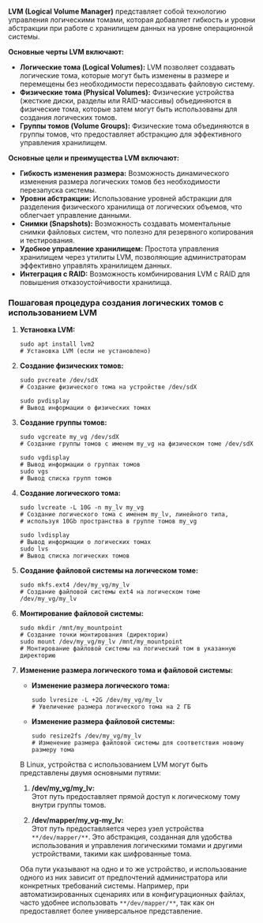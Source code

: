 **LVM (Logical Volume Manager)** представляет собой технологию управления логическими томами, которая добавляет гибкость и уровни абстракции при работе с хранилищем данных на уровне операционной системы.

**Основные черты LVM включают:**

- **Логические тома (Logical Volumes):** LVM позволяет создавать логические тома, которые могут быть изменены в размере и перемещены без необходимости пересоздавать файловую систему.
- **Физические тома (Physical Volumes):** Физические устройства (жесткие диски, разделы или RAID-массивы) объединяются в физические тома, которые затем могут быть использованы для создания логических томов.
- **Группы томов (Volume Groups):** Физические тома объединяются в группы томов, что предоставляет абстракцию для эффективного управления хранилищем.

**Основные цели и преимущества LVM включают:**

- **Гибкость изменения размера:** Возможность динамического изменения размера логических томов без необходимости перезапуска системы.
- **Уровни абстракции:** Использование уровней абстракции для разделения физического хранилища от логических объемов, что облегчает управление данными.
- **Снимки (Snapshots):** Возможность создавать моментальные снимки файловых систем, что полезно для резервного копирования и тестирования.
- **Удобное управление хранилищем:** Простота управления хранилищем через утилиты LVM, позволяющие администраторам эффективно управлять хранилищем данных.
- **Интеграция с RAID:** Возможность комбинирования LVM с RAID для повышения отказоустойчивости хранилища.

### Пошаговая процедура создания логических томов с использованием LVM

1. **Установка LVM:**
    
    ```Shell
    sudo apt install lvm2    
    # Установка LVM (если не установлено)
    ```
    
2. **Создание физических томов:**
    
    ```Shell
    sudo pvcreate /dev/sdX    
    # Создание физического тома на устройстве /dev/sdX
    
    sudo pvdisplay                  
    # Вывод информации о физических томах
    ```
    
3. **Создание группы томов:**
    
    ```Shell
    sudo vgcreate my_vg /dev/sdX    
    # Создание группы томов с именем my_vg на физическом томе /dev/sdX
    
    sudo vgdisplay                   
    # Вывод информации о группах томов
    sudo vgs                         
    # Вывод списка групп томов
    ```
    
4. **Создание логического тома:**
    
    ```Shell
    sudo lvcreate -L 10G -n my_lv my_vg    
    # Создание логического тома с именем my_lv, линейного типа,
    # используя 10Gb пространства в группе томов my_vg
    
    sudo lvdisplay                               
    # Вывод информации о логических томах
    sudo lvs                                     
    # Вывод списка логических томов
    ```
    
5. **Создание файловой системы на логическом томе:**
    
    ```Shell
    sudo mkfs.ext4 /dev/my_vg/my_lv    
    # Создание файловой системы ext4 на логическом томе /dev/my_vg/my_lv
    ```
    
6. **Монтирование файловой системы:**
    
    ```Shell
    sudo mkdir /mnt/my_mountpoint         
    # Создание точки монтирования (директории)
    sudo mount /dev/my_vg/my_lv /mnt/my_mountpoint    
    # Монтирование файловой системы на логический том в указанную директорию
    ```
    
7. **Изменение размера логического тома и файловой системы:**
    
    - **Изменение размера логического тома:**
        
        ```Shell
        sudo lvresize -L +2G /dev/my_vg/my_lv    
        # Увеличение размера логического тома на 2 ГБ
        ```
        
    - **Изменение размера файловой системы:**
        
        ```Shell
        sudo resize2fs /dev/my_vg/my_lv    
        # Изменение размера файловой системы для соответствия новому размеру тома
        ```
        
    
    В Linux, устройства с использованием LVM могут быть представлены двумя основными путями:
    
    1. **/dev/my_vg/my_lv:**  
        Этот путь предоставляет прямой доступ к логическому тому внутри группы томов.  
        
    2. **/dev/mapper/my_vg-my_lv:**  
        Этот путь предоставляется через узел устройства  
        `**/dev/mapper/**`. Это абстракция, созданная для удобства использования и управления логическими томами и другими устройствами, такими как шифрованные тома.
    
    Оба пути указывают на одно и то же устройство, и использование одного из них зависит от предпочтений администратора или конкретных требований системы. Например, при автоматизированных сценариях или в конфигурационных файлах, часто удобнее использовать `**/dev/mapper/**`, так как он предоставляет более универсальное представление.

<div class="page-break" style="page-break-before: always;"></div>
